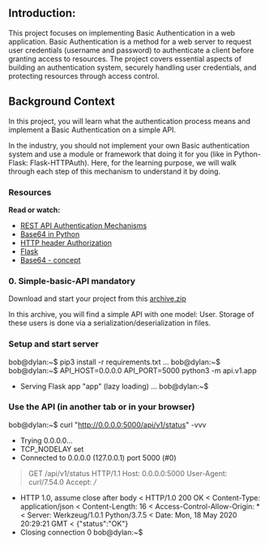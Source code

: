## Introduction:

This project focuses on implementing Basic Authentication in a web application. Basic Authentication is a method for a web server to request user credentials (username and password) to authenticate a client before granting access to resources. The project covers essential aspects of building an authentication system, securely handling user credentials, and protecting resources through access control.

## Background Context
In this project, you will learn what the authentication process means and implement a Basic Authentication on a simple API.

In the industry, you should not implement your own Basic authentication system and use a module or framework that doing it for you (like in Python-Flask: Flask-HTTPAuth). Here, for the learning purpose, we will walk through each step of this mechanism to understand it by doing.

### Resources
**Read or watch:**

* [REST API Authentication Mechanisms](https://intranet.alxswe.com/rltoken/ssg5umgsMk5jKM8WRHk2Ug)
* [Base64 in Python](https://intranet.alxswe.com/rltoken/RpaPRyKx1rdHgRSUyuPfeg)
* [HTTP header Authorization](https://intranet.alxswe.com/rltoken/WlARq8tQPUGQq5VphLKM4w)
* [Flask](https://intranet.alxswe.com/rltoken/Zes_6jyFTaaem1lG47oTjQ)
* [Base64 - concept](https://intranet.alxswe.com/rltoken/br6Rp4iMaOce6EAC-JQnOw)

### 0. Simple-basic-API                                                     mandatory

Download and start your project from this [archive.zip](https://intranet.alxswe.com/rltoken/2o4gAozNufil_KjoxKI5bA)

In this archive, you will find a simple API with one model: User. Storage of these users is done via a serialization/deserialization in files.

### Setup and start server
bob@dylan:~$ pip3 install -r requirements.txt
...
bob@dylan:~$
bob@dylan:~$ API_HOST=0.0.0.0 API_PORT=5000 python3 -m api.v1.app
 * Serving Flask app "app" (lazy loading)
...
bob@dylan:~$

### Use the API (in another tab or in your browser)
bob@dylan:~$ curl "http://0.0.0.0:5000/api/v1/status" -vvv
*   Trying 0.0.0.0...
* TCP_NODELAY set
* Connected to 0.0.0.0 (127.0.0.1) port 5000 (#0)
> GET /api/v1/status HTTP/1.1
> Host: 0.0.0.0:5000
> User-Agent: curl/7.54.0
> Accept: */*
> 
* HTTP 1.0, assume close after body
< HTTP/1.0 200 OK
< Content-Type: application/json
< Content-Length: 16
< Access-Control-Allow-Origin: *
< Server: Werkzeug/1.0.1 Python/3.7.5
< Date: Mon, 18 May 2020 20:29:21 GMT
< 
{"status":"OK"}
* Closing connection 0
bob@dylan:~$
